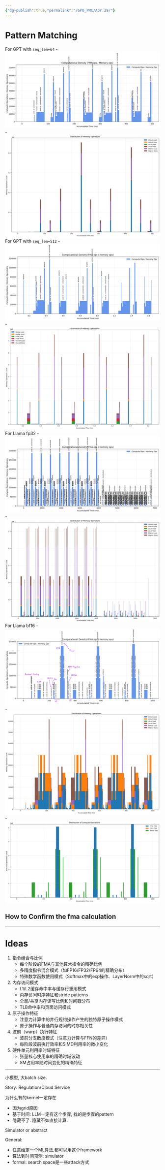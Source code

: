 ```yaml
---
{"dg-publish":true,"permalink":"/GPU_PMC/Apr.29/"}
---
```


# Pattern Matching

For GPT with `seq_len=64`
	- ![](https://raw.githubusercontent.com/keke1022/picgo/main/pic/202504241408389.png)
	- ![](https://raw.githubusercontent.com/keke1022/picgo/main/pic/202504241408216.png)
For GPT with `seq_len=512`
	- ![](https://raw.githubusercontent.com/keke1022/picgo/main/pic/202504241409606.png)
	- ![](https://raw.githubusercontent.com/keke1022/picgo/main/pic/202504241410336.png)
For Llama fp32
	- ![](https://raw.githubusercontent.com/keke1022/picgo/main/pic/202504241416436.png)
	- ![](https://raw.githubusercontent.com/keke1022/picgo/main/pic/202504241416893.png)
For Llama bf16
	- ![](https://raw.githubusercontent.com/keke1022/picgo/main/pic/202504241531213.png)
	- ![](https://raw.githubusercontent.com/keke1022/picgo/main/pic/202504241532154.png)
	- ![](https://raw.githubusercontent.com/keke1022/picgo/main/pic/202504241532951.png)

## How to Confirm the fma calculation

---

# Ideas
1. 指令组合与比例
	- 每个阶段的FMA与其他算术指令的精确比例
	- 多精度指令混合模式（如FP16/FP32/FP64的精确分布）
	- 特殊数学函数使用模式（Softmax中的exp操作、LayerNorm中的sqrt）
2. 内存访问模式
	- L1/L2缓存命中率与缓存行重用模式
	- 内存访问时序特征和stride patterns
	- 全局/共享内存读写比例和时间戳分布
	- TLB命中率和页面访问模式
3. 原子操作特征
	- 注意力计算中的并行规约操作产生的独特原子操作模式
	- 原子操作与普通内存访问的时序相关性
4. 波前（warp）执行特征
	- 波前分支散度模式（注意力计算与FFN的差异）
	- 每阶段波前执行效率和SIMD利用率的微小变化
5. 硬件单元利用率时域特征
	- 张量核心使用率的精确时域波动
	- SM占用率随时间变化的精确特征

---

小模型, 大batch size.

Story: Regulation/Cloud Service

为什么有的kernel一定存在
- 因为grid原因
- 基于时间: LLM一定有这个步骤, 找的是步骤的pattern
- 隐藏不了. 隐藏不如直接计算. 

Simulator or abstract

General:
- 任意给定一个ML算法,都可以用这个framework
- 算法到时间预测: simulator
- formal: search space是一些attack方式